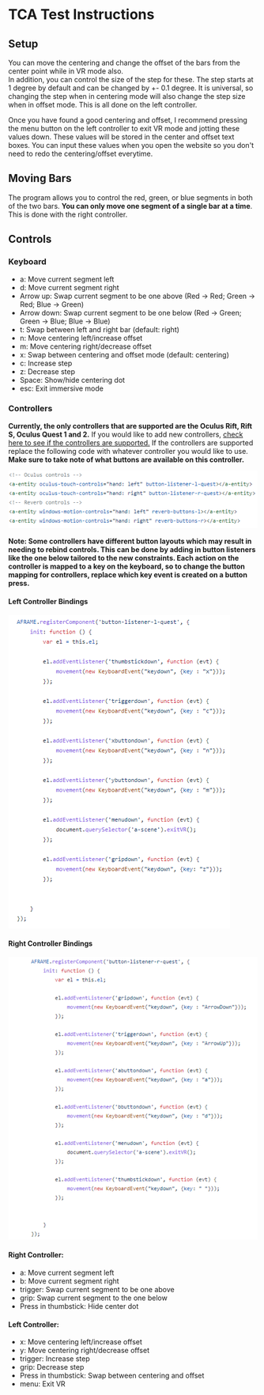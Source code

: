 # TCA Test Instructions

## Setup
You can move the centering and change the offset of the bars from the center point while in VR mode also.  
In addition, you can control the size of the step for these. The step starts at 1 degree by default and can be changed by +- 0.1 degree.
It is universal, so changing the step when in centering mode will also change the step size when in offset mode. This is all done on the left controller.

Once you have found a good centering and offset, I recommend pressing the menu button on the left controller to exit VR mode and jotting these values down. These values will be stored in the center and offset text boxes. You can input these values when you open the website so you don't need to redo the centering/offset everytime.

## Moving Bars
The program allows you to control the red, green, or blue segments in both of the two bars. **You can only move one segment of a single bar at a time**. This is done with the right controller.

## Controls

### Keyboard
- a: Move current segment left
- d: Move current segment right
- Arrow up: Swap current segment to be one above (Red -> Red; Green -> Red; Blue -> Green)
- Arrow down: Swap current segment to be one below (Red -> Green; Green -> Blue; Blue -> Blue)
- t: Swap between left and right bar (default: right)
- n: Move centering left/increase offset
- m: Move centering right/decrease offset
- x: Swap between centering and offset mode (default: centering)
- c: Increase step
- z: Decrease step
- Space: Show/hide centering dot
- esc: Exit immersive mode

### Controllers
**Currently, the only controllers that are supported are the Oculus Rift, Rift S, Oculus Quest 1 and 2.** If you would like to add new controllers, [check here to see if the controllers are supported.](https://aframe.io/docs/1.3.0/introduction/interactions-and-controllers.html) If the controllers are supported replace the following code with whatever controller you would like to use. **Make sure to take note of what buttons are available on this controller.** 


![plot](../Images/tcaControllerAdd.PNG)

**Note: Some controllers have different button layouts which may result in needing to rebind controls. This can be done by adding in button listeners like the one below tailored to the new constraints. Each action on the controller is mapped to a key on the keyboard, so to change the button mapping for controllers, replace which key event is created on a button press.**

#### Left Controller Bindings
![plot](../Images/tcaControllerL.PNG)


#### Right Controller Bindings
![plot](../Images/tcaControllerR.PNG)



#### Right Controller: 
- a: Move current segment left
- b: Move current segment right
- trigger: Swap current segment to be one above
- grip: Swap current segment to the one below
- Press in thumbstick: Hide center dot

#### Left Controller:
- x: Move centering left/increase offset
- y: Move centering right/decrease offset
- trigger: Increase step
- grip: Decrease step
- Press in thumbstick: Swap between centering and offset
- menu: Exit VR
